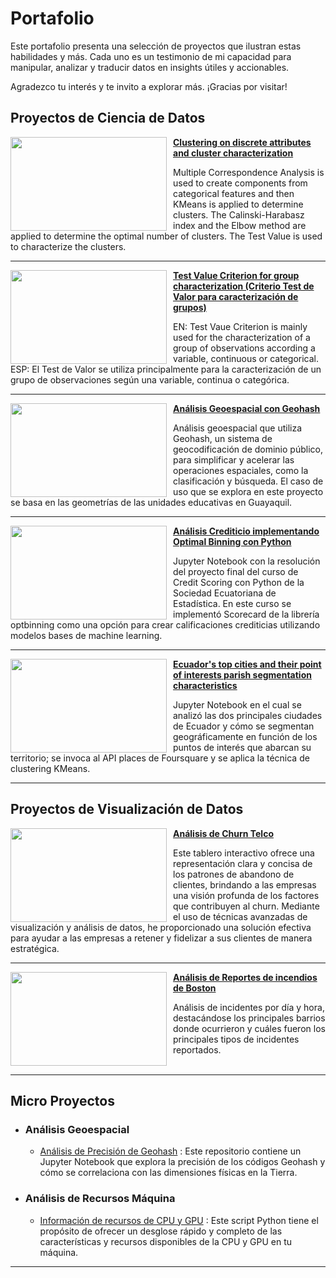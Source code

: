 # Portafolio

Este portafolio presenta una selección de proyectos que ilustran estas habilidades y más. Cada uno es un testimonio de mi capacidad para manipular, analizar y traducir datos en insights útiles y accionables.

Agradezco tu interés y te invito a explorar más. ¡Gracias por visitar!

## Proyectos de Ciencia de Datos

<img style="margin-right: 10px;" align="left" width="250" height="150" src="Calinski-Harabasz.png"> **[Clustering on discrete attributes and cluster characterization](https://github.com/xavierjacomep/Machine-Learning-Templates/blob/main/Unsupervised-Learning/Clustering/Clustering_on_discrete_attributes_and_cluster_characterization.ipynb)**

Multiple Correspondence Analysis is used to create components from categorical features and then KMeans is applied to determine clusters. The Calinski-Harabasz index and the Elbow method are applied to determine the optimal number of clusters. The Test Value is used to characterize the clusters. 

___

<img style="margin-right: 10px;" align="left" width="250" height="150" src="https://camo.githubusercontent.com/6f33842a08b42a1b7375c1e3d7fe815667a460a80800148a1cd5c8a81f670570/68747470733a2f2f6c617465782e636f6465636f67732e636f6d2f7376672e6c617465783f745f633d253543667261632537422537422535436d755f672532302d2532302535436d7525374425374425374225374225354373717274253742253543667261632537422537426e2532302d2532306e5f672537442537442537422537426e2532302d2532303125374425374425323025354374696d6573253230253543667261632537422537422535437369676d61253545322537442537442537422537426e5f67253744253744253744253744"> **[Test Value Criterion for group characterization (Criterio Test de Valor para caracterización de grupos)](https://github.com/xavierjacomep/TestValue-GroupCharacterization)**

EN: Test Vaue Criterion is mainly used for the characterization of a group of observations according a variable, continuous or categorical. ESP: El Test de Valor se utiliza principalmente para la caracterización de un grupo de observaciones según una variable, continua o categórica.

___

<img style="margin-right: 10px;" align="left" width="250" height="150" src="https://miro.medium.com/v2/resize:fit:1100/format:webp/1*rqpr8sqvLkr-qZyijSoMDw.png"> **[Análisis Geoespacial con Geohash](https://github.com/xavierjacomep/Geohash_Spatial_Analysis)**

Análisis geoespacial que utiliza Geohash, un sistema de geocodificación de dominio público, para simplificar y acelerar las operaciones espaciales, como la clasificación y búsqueda. El caso de uso que se explora en este proyecto se basa en las geometrías de las unidades educativas en Guayaquil. 

___

<img style="margin-right: 10px;" align="left" width="250" height="150" src="https://www.nj.com/personal-finance/static/bc0aede681458fa8c305651034af8c4c/48efe/what-is-a-good-credit-score.jpg"> **[Análisis Crediticio implementando Optimal Binning con Python](https://github.com/xavierjacomep/CreditScoringSEE/)**

Jupyter Notebook con la resolución del proyecto final del curso de Credit Scoring con Python de la Sociedad Ecuatoriana de Estadística. En este curso se implementó Scorecard de la librería optbinning como una opción para crear calificaciones crediticias utilizando modelos bases de machine learning.

___

<img style="margin-right: 10px;" align="left" width="250" height="150" src="https://static.wixstatic.com/media/463754_c74ca51856d94b70abacbcbc7f6591e7~mv2.png/v1/fill/w_640,h_458,al_c,q_85,usm_0.66_1.00_0.01,enc_auto/463754_c74ca51856d94b70abacbcbc7f6591e7~mv2.png"> **[Ecuador's top cities and their point of interests parish segmentation characteristics](https://github.com/xavierjacomep/IBM_Capstone_POIs_Clustering/)**

Jupyter Notebook en el cual se analizó las dos principales ciudades de Ecuador y cómo se segmentan geográficamente en función de los puntos de interés que abarcan su territorio; se invoca al API places de Foursquare y se aplica la técnica de clustering KMeans.

___


## Proyectos de Visualización de Datos

<img style="margin-right: 10px;" align="left" width="250" height="150" src="https://d1muf25xaso8hp.cloudfront.net/https%3A%2F%2Ff2fa1cdd9340fae53fcb49f577292458.cdn.bubble.io%2Ff1684830802333x768163435378396400%2FCaptura%2520de%2520pantalla%25202023-05-23%2520033222.png?w=512&h=366&auto=true&dpr=1&fit=crop"> **[Análisis de Churn Telco](https://www.novypro.com/project/an%C3%A1lisis-de-churn-power-bi)**

Este tablero interactivo ofrece una representación clara y concisa de los patrones de abandono de clientes, brindando a las empresas una visión profunda de los factores que contribuyen al churn. Mediante el uso de técnicas avanzadas de visualización y análisis de datos, he proporcionado una solución efectiva para ayudar a las empresas a retener y fidelizar a sus clientes de manera estratégica.

___


<img style="margin-right: 10px;" align="left" width="250" height="150" src="https:&#47;&#47;public.tableau.com&#47;static&#47;images&#47;Bo&#47;BostonFireIncidentReporting&#47;BostonFireIncidentReporting&#47;1_rss.png"> **[Análisis de Reportes de incendios de Boston](https://public.tableau.com/views/BostonFireIncidentReporting/BostonFireIncidentReporting?:language=en-US&:display_count=n&:origin=viz_share_link)**

Análisis de incidentes por día y hora, destacándose los principales barrios donde ocurrieron y cuáles fueron los principales tipos de incidentes reportados.
<br />
<br />

___


## Micro Proyectos
- ### Análisis Geoespacial
    - [Análisis de Precisión de Geohash](https://github.com/xavierjacomep/Geohash_Precision_Analysis) : Este repositorio contiene un Jupyter Notebook que explora la precisión de los códigos Geohash y cómo se correlaciona con las dimensiones físicas en la Tierra.

- ### Análisis de Recursos Máquina
    - [Información de recursos de CPU y GPU](https://github.com/xavierjacomep/System_Resource_Profiler) : Este script Python tiene el propósito de ofrecer un desglose rápido y completo de las características y recursos disponibles de la CPU y GPU en tu máquina.

___

